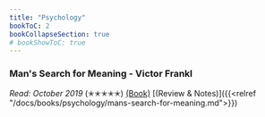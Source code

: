 ```yaml
---
title: "Psychology"
bookToC: 2
bookCollapseSection: true
# bookShowToC: true
---
```


### Man's Search for Meaning - Victor Frankl

*Read: October 2019* (✭✭✭✭✭) [(Book)](https://amzn.to/33NHWON) [(Review & Notes)]({{<relref "/docs/books/psychology/mans-search-for-meaning.md">}})